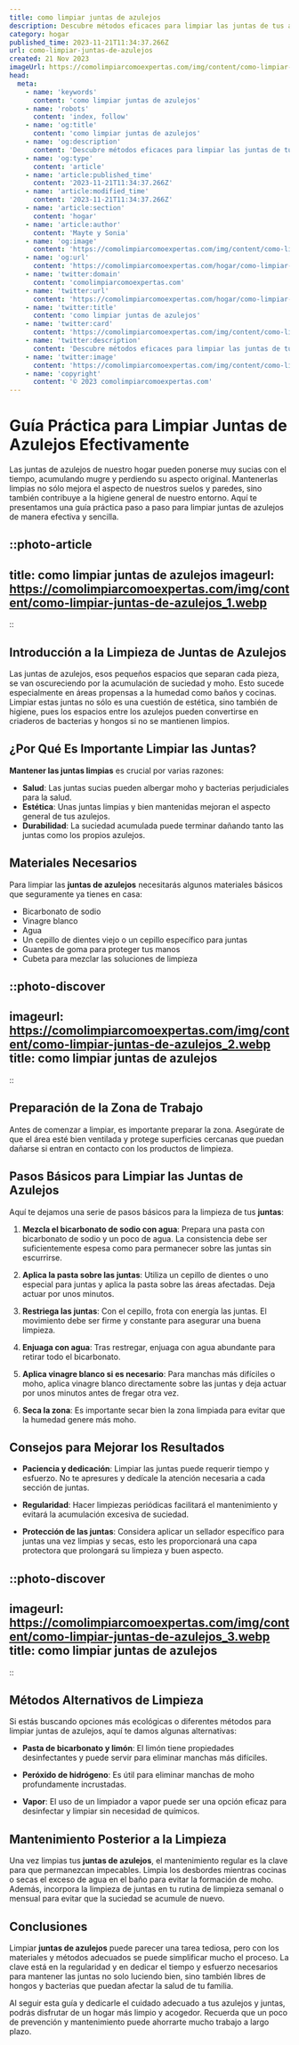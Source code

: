 ```yaml
---
title: como limpiar juntas de azulejos
description: Descubre métodos eficaces para limpiar las juntas de tus azulejos y dejarlas como nuevas. Consejos prácticos y rápidos para resultados impecables.
category: hogar
published_time: 2023-11-21T11:34:37.266Z
url: como-limpiar-juntas-de-azulejos
created: 21 Nov 2023
imageUrl: https://comolimpiarcomoexpertas.com/img/content/como-limpiar-juntas-de-azulejos_1.webp
head:
  meta:
    - name: 'keywords'
      content: 'como limpiar juntas de azulejos'
    - name: 'robots'
      content: 'index, follow'
    - name: 'og:title'
      content: 'como limpiar juntas de azulejos'
    - name: 'og:description'
      content: 'Descubre métodos eficaces para limpiar las juntas de tus azulejos y dejarlas como nuevas. Consejos prácticos y rápidos para resultados impecables.'
    - name: 'og:type'
      content: 'article'
    - name: 'article:published_time'
      content: '2023-11-21T11:34:37.266Z'
    - name: 'article:modified_time'
      content: '2023-11-21T11:34:37.266Z'
    - name: 'article:section'
      content: 'hogar'
    - name: 'article:author'
      content: 'Mayte y Sonia'
    - name: 'og:image'
      content: 'https://comolimpiarcomoexpertas.com/img/content/como-limpiar-juntas-de-azulejos_3.webp'
    - name: 'og:url'
      content: 'https://comolimpiarcomoexpertas.com/hogar/como-limpiar-juntas-de-azulejos'
    - name: 'twitter:domain'
      content: 'comolimpiarcomoexpertas.com'
    - name: 'twitter:url'
      content: 'https://comolimpiarcomoexpertas.com/hogar/como-limpiar-juntas-de-azulejos'
    - name: 'twitter:title'
      content: 'como limpiar juntas de azulejos'
    - name: 'twitter:card'
      content: 'https://comolimpiarcomoexpertas.com/img/content/como-limpiar-juntas-de-azulejos_3.webp'
    - name: 'twitter:description'
      content: 'Descubre métodos eficaces para limpiar las juntas de tus azulejos y dejarlas como nuevas. Consejos prácticos y rápidos para resultados impecables.'
    - name: 'twitter:image'
      content: 'https://comolimpiarcomoexpertas.com/img/content/como-limpiar-juntas-de-azulejos_3.webp'
    - name: 'copyright'
      content: '© 2023 comolimpiarcomoexpertas.com'
---
```

# Guía Práctica para Limpiar Juntas de Azulejos Efectivamente

Las juntas de azulejos de nuestro hogar pueden ponerse muy sucias con el tiempo, acumulando mugre y perdiendo su aspecto original. Mantenerlas limpias no sólo mejora el aspecto de nuestros suelos y paredes, sino también contribuye a la higiene general de nuestro entorno. Aquí te presentamos una guía práctica paso a paso para limpiar juntas de azulejos de manera efectiva y sencilla.

::photo-article
---
title: como limpiar juntas de azulejos
imageurl: https://comolimpiarcomoexpertas.com/img/content/como-limpiar-juntas-de-azulejos_1.webp
---
::

## Introducción a la Limpieza de Juntas de Azulejos

Las juntas de azulejos, esos pequeños espacios que separan cada pieza, se van oscureciendo por la acumulación de suciedad y moho. Esto sucede especialmente en áreas propensas a la humedad como baños y cocinas. Limpiar estas juntas no sólo es una cuestión de estética, sino también de higiene, pues los espacios entre los azulejos pueden convertirse en criaderos de bacterias y hongos si no se mantienen limpios.

## ¿Por Qué Es Importante Limpiar las Juntas?

**Mantener las juntas limpias** es crucial por varias razones:

- **Salud**: Las juntas sucias pueden albergar moho y bacterias perjudiciales para la salud.
- **Estética**: Unas juntas limpias y bien mantenidas mejoran el aspecto general de tus azulejos.
- **Durabilidad**: La suciedad acumulada puede terminar dañando tanto las juntas como los propios azulejos.

## Materiales Necesarios

Para limpiar las **juntas de azulejos** necesitarás algunos materiales básicos que seguramente ya tienes en casa:

- Bicarbonato de sodio
- Vinagre blanco
- Agua
- Un cepillo de dientes viejo o un cepillo específico para juntas
- Guantes de goma para proteger tus manos
- Cubeta para mezclar las soluciones de limpieza


::photo-discover
---
imageurl: https://comolimpiarcomoexpertas.com/img/content/como-limpiar-juntas-de-azulejos_2.webp
title: como limpiar juntas de azulejos
---
::

## Preparación de la Zona de Trabajo

Antes de comenzar a limpiar, es importante preparar la zona. Asegúrate de que el área esté bien ventilada y protege superficies cercanas que puedan dañarse si entran en contacto con los productos de limpieza.

## Pasos Básicos para Limpiar las Juntas de Azulejos

Aquí te dejamos una serie de pasos básicos para la limpieza de tus **juntas**:

1. **Mezcla el bicarbonato de sodio con agua**: Prepara una pasta con bicarbonato de sodio y un poco de agua. La consistencia debe ser suficientemente espesa como para permanecer sobre las juntas sin escurrirse.

2. **Aplica la pasta sobre las juntas**: Utiliza un cepillo de dientes o uno especial para juntas y aplica la pasta sobre las áreas afectadas. Deja actuar por unos minutos.

3. **Restriega las juntas**: Con el cepillo, frota con energía las juntas. El movimiento debe ser firme y constante para asegurar una buena limpieza.

4. **Enjuaga con agua**: Tras restregar, enjuaga con agua abundante para retirar todo el bicarbonato.

5. **Aplica vinagre blanco si es necesario**: Para manchas más difíciles o moho, aplica vinagre blanco directamente sobre las juntas y deja actuar por unos minutos antes de fregar otra vez.

6. **Seca la zona**: Es importante secar bien la zona limpiada para evitar que la humedad genere más moho.

## Consejos para Mejorar los Resultados

- **Paciencia y dedicación**: Limpiar las juntas puede requerir tiempo y esfuerzo. No te apresures y dedícale la atención necesaria a cada sección de juntas.

- **Regularidad**: Hacer limpiezas periódicas facilitará el mantenimiento y evitará la acumulación excesiva de suciedad.

- **Protección de las juntas**: Considera aplicar un sellador específico para juntas una vez limpias y secas, esto les proporcionará una capa protectora que prolongará su limpieza y buen aspecto.


::photo-discover
---
imageurl: https://comolimpiarcomoexpertas.com/img/content/como-limpiar-juntas-de-azulejos_3.webp
title: como limpiar juntas de azulejos
---
::

## Métodos Alternativos de Limpieza

Si estás buscando opciones más ecológicas o diferentes métodos para limpiar juntas de azulejos, aquí te damos algunas alternativas:

- **Pasta de bicarbonato y limón**: El limón tiene propiedades desinfectantes y puede servir para eliminar manchas más difíciles.

- **Peróxido de hidrógeno**: Es útil para eliminar manchas de moho profundamente incrustadas.

- **Vapor**: El uso de un limpiador a vapor puede ser una opción eficaz para desinfectar y limpiar sin necesidad de químicos.

## Mantenimiento Posterior a la Limpieza

Una vez limpias tus **juntas de azulejos**, el mantenimiento regular es la clave para que permanezcan impecables. Limpia los desbordes mientras cocinas o secas el exceso de agua en el baño para evitar la formación de moho. Además, incorpora la limpieza de juntas en tu rutina de limpieza semanal o mensual para evitar que la suciedad se acumule de nuevo.

## Conclusiones

Limpiar **juntas de azulejos** puede parecer una tarea tediosa, pero con los materiales y métodos adecuados se puede simplificar mucho el proceso. La clave está en la regularidad y en dedicar el tiempo y esfuerzo necesarios para mantener las juntas no solo luciendo bien, sino también libres de hongos y bacterias que puedan afectar la salud de tu familia.

Al seguir esta guía y dedicarle el cuidado adecuado a tus azulejos y juntas, podrás disfrutar de un hogar más limpio y acogedor. Recuerda que un poco de prevención y mantenimiento puede ahorrarte mucho trabajo a largo plazo.
